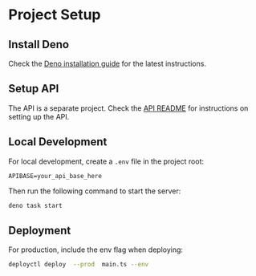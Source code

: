 # Project Setup

## Install Deno

Check the
[Deno installation guide](https://deno.land/manual/getting_started/installation)
for the latest instructions.

## Setup API

The API is a separate project. Check the
[API README](https://github.com/icedata-top/hantang-api/blob/main/README.md) for
instructions on setting up the API.

## Local Development

For local development, create a `.env` file in the project root:

```env
APIBASE=your_api_base_here
```

Then run the following command to start the server:

```bash
deno task start
```

## Deployment

For production, include the env flag when deploying:

```bash
deployctl deploy  --prod  main.ts --env
```
